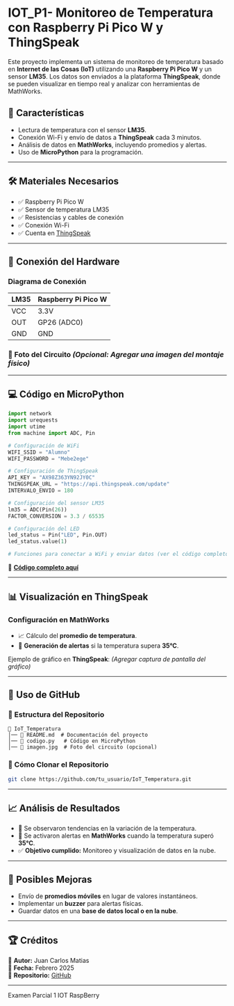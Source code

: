 # IOT_P1- Monitoreo de Temperatura con Raspberry Pi Pico W y ThingSpeak

Este proyecto implementa un sistema de monitoreo de temperatura basado en **Internet de las Cosas (IoT)** utilizando una **Raspberry Pi Pico W** y un sensor **LM35**. Los datos son enviados a la plataforma **ThingSpeak**, donde se pueden visualizar en tiempo real y analizar con herramientas de MathWorks.

## 🚀 Características
- Lectura de temperatura con el sensor **LM35**.
- Conexión Wi-Fi y envío de datos a **ThingSpeak** cada 3 minutos.
- Análisis de datos en **MathWorks**, incluyendo promedios y alertas.
- Uso de **MicroPython** para la programación.

---

## 🛠️ Materiales Necesarios
- ✅ Raspberry Pi Pico W
- ✅ Sensor de temperatura LM35
- ✅ Resistencias y cables de conexión
- ✅ Conexión Wi-Fi
- ✅ Cuenta en [ThingSpeak](https://thingspeak.com/)

---

## 📡 Conexión del Hardware
### Diagrama de Conexión
| LM35 | Raspberry Pi Pico W |
|------|---------------------|
| VCC  | 3.3V               |
| OUT  | GP26 (ADC0)        |
| GND  | GND                |

### 📸 Foto del Circuito *(Opcional: Agregar una imagen del montaje físico)*

---

## 💻 Código en MicroPython
```python
import network
import urequests
import utime
from machine import ADC, Pin

# Configuración de WiFi
WIFI_SSID = "Alumno"
WIFI_PASSWORD = "Mebe2ege"

# Configuración de ThingSpeak
API_KEY = "AX98Z363YN92JY0C"
THINGSPEAK_URL = "https://api.thingspeak.com/update"
INTERVALO_ENVIO = 180

# Configuración del sensor LM35
lm35 = ADC(Pin(26))
FACTOR_CONVERSION = 3.3 / 65535

# Configuración del LED
led_status = Pin("LED", Pin.OUT)
led_status.value(1)

# Funciones para conectar a WiFi y enviar datos (ver el código completo en el repositorio)
```
📌 **[Código completo aquí](codigo.py)**

---

## 📊 Visualización en ThingSpeak
### Configuración en MathWorks
- 📈 Cálculo del **promedio de temperatura**.
- 🚨 **Generación de alertas** si la temperatura supera **35°C**.

Ejemplo de gráfico en **ThingSpeak**:
*(Agregar captura de pantalla del gráfico)*

---

## 🔄 Uso de GitHub
### 📂 Estructura del Repositorio
```
📁 IoT_Temperatura
│── 📄 README.md  # Documentación del proyecto
│── 📄 codigo.py   # Código en MicroPython
│── 📸 imagen.jpg  # Foto del circuito (opcional)
```
### 📝 Cómo Clonar el Repositorio
```bash
git clone https://github.com/tu_usuario/IoT_Temperatura.git
```

---

## 📈 Análisis de Resultados
- 📌 Se observaron tendencias en la variación de la temperatura.
- 🚨 Se activaron alertas en **MathWorks** cuando la temperatura superó **35°C**.
- ✅ **Objetivo cumplido:** Monitoreo y visualización de datos en la nube.

---

## 🔮 Posibles Mejoras
- Envío de **promedios móviles** en lugar de valores instantáneos.
- Implementar un **buzzer** para alertas físicas.
- Guardar datos en una **base de datos local o en la nube**.

---

## 🏆 Créditos
📌 **Autor:** Juan Carlos Matias  
📅 **Fecha:** Febrero 2025  
📂 **Repositorio:** [GitHub](https://github.com/tu_usuario/IoT_Temperatura)

---



Examen Parcial 1 IOT RaspBerry
